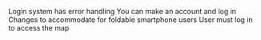 Login system has error handling
You can make an account and log in
Changes to accommodate for foldable smartphone users
User must log in to access the map
